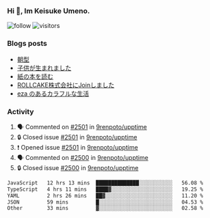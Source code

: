 ### Hi 👋, Im Keisuke Umeno.

<!--
**9renpoto/9renpoto** is a ✨ _special_ ✨ repository because its `README.md` (this file) appears on your GitHub profile.

Here are some ideas to get you started:

- 🔭 I’m currently working on ...
- 🌱 I’m currently learning ...
- 👯 I’m looking to collaborate on ...
- 🤔 I’m looking for help with ...
- 💬 Ask me about ...
- 📫 How to reach me: ...
- 😄 Pronouns: ...
- ⚡ Fun fact: ...
-->

![follow](https://img.shields.io/github/followers/9renpoto?label=Follow&style=social)
![visitors](https://komarev.com/ghpvc/?username=9renpoto&label=Profile%20views&color=0e75b6&style=flat)

### Blogs posts

<!-- BLOG-POST-LIST:START -->
- [朝型](https://9renpoto.win/entry/2024/05/29/im-an-early)
- [子供が生まれました](https://9renpoto.win/entry/2024/04/18/hello-world)
- [紙の本を読む](https://9renpoto.win/entry/2024/02/25/reading-papar-book)
- [ROLLCAKE株式会社にJoinしました](https://9renpoto.win/entry/2024/02/11/join)
- [eza のあるカラフルな生活](https://9renpoto.win/entry/2024/02/01/eza)
<!-- BLOG-POST-LIST:END -->

### Activity

<!--START_SECTION:activity-->
1. 🗣 Commented on [#2501](https://github.com/9renpoto/upptime/issues/2501#issuecomment-2203776964) in [9renpoto/upptime](https://github.com/9renpoto/upptime)
2. 🔒 Closed issue [#2501](https://github.com/9renpoto/upptime/issues/2501) in [9renpoto/upptime](https://github.com/9renpoto/upptime)
3. ❗ Opened issue [#2501](https://github.com/9renpoto/upptime/issues/2501) in [9renpoto/upptime](https://github.com/9renpoto/upptime)
4. 🗣 Commented on [#2500](https://github.com/9renpoto/upptime/issues/2500#issuecomment-2203594466) in [9renpoto/upptime](https://github.com/9renpoto/upptime)
5. 🔒 Closed issue [#2500](https://github.com/9renpoto/upptime/issues/2500) in [9renpoto/upptime](https://github.com/9renpoto/upptime)
<!--END_SECTION:activity-->

<!--START_SECTION:waka-->

```txt
JavaScript   12 hrs 13 mins  ██████████████░░░░░░░░░░░   56.08 %
TypeScript   4 hrs 11 mins   ████▓░░░░░░░░░░░░░░░░░░░░   19.25 %
YAML         2 hrs 26 mins   ██▓░░░░░░░░░░░░░░░░░░░░░░   11.20 %
JSON         59 mins         █░░░░░░░░░░░░░░░░░░░░░░░░   04.53 %
Other        33 mins         ▓░░░░░░░░░░░░░░░░░░░░░░░░   02.58 %
```

<!--END_SECTION:waka-->
